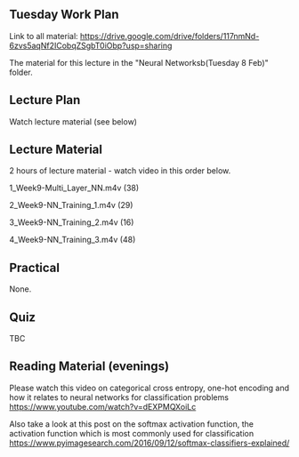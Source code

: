 Tuesday Work Plan
----------------

Link to all material: https://drive.google.com/drive/folders/117nmNd-6zvs5aqNf2ICobqZSgbT0iObp?usp=sharing

The material for this lecture in the "Neural Networksb(Tuesday 8 Feb)" folder.

Lecture Plan
------------

Watch lecture material (see below)


Lecture Material
----------------
2 hours of lecture material - watch video in this order below.

1_Week9-Multi_Layer_NN.m4v (38)

2_Week9-NN_Training_1.m4v (29)

3_Week9-NN_Training_2.m4v (16)

4_Week9-NN_Training_3.m4v (48)

Practical
---------

None.

Quiz
----

TBC

Reading Material (evenings)
-----------------

Please watch this video on categorical cross entropy, one-hot encoding and how it relates to neural networks for classification problems https://www.youtube.com/watch?v=dEXPMQXoiLc

Also take a look at this post on the softmax activation function, the activation function which is most commonly used for classification https://www.pyimagesearch.com/2016/09/12/softmax-classifiers-explained/


